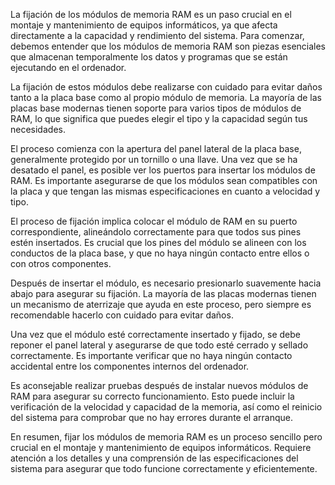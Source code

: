 La fijación de los módulos de memoria RAM es un paso crucial en el montaje y mantenimiento de equipos informáticos, ya que afecta directamente a la capacidad y rendimiento del sistema. Para comenzar, debemos entender que los módulos de memoria RAM son piezas esenciales que almacenan temporalmente los datos y programas que se están ejecutando en el ordenador.

La fijación de estos módulos debe realizarse con cuidado para evitar daños tanto a la placa base como al propio módulo de memoria. La mayoría de las placas base modernas tienen soporte para varios tipos de módulos de RAM, lo que significa que puedes elegir el tipo y la capacidad según tus necesidades.

El proceso comienza con la apertura del panel lateral de la placa base, generalmente protegido por un tornillo o una llave. Una vez que se ha desatado el panel, es posible ver los puertos para insertar los módulos de RAM. Es importante asegurarse de que los módulos sean compatibles con la placa y que tengan las mismas especificaciones en cuanto a velocidad y tipo.

El proceso de fijación implica colocar el módulo de RAM en su puerto correspondiente, alineándolo correctamente para que todos sus pines estén insertados. Es crucial que los pines del módulo se alineen con los conductos de la placa base, y que no haya ningún contacto entre ellos o con otros componentes.

Después de insertar el módulo, es necesario presionarlo suavemente hacia abajo para asegurar su fijación. La mayoría de las placas modernas tienen un mecanismo de aterrizaje que ayuda en este proceso, pero siempre es recomendable hacerlo con cuidado para evitar daños.

Una vez que el módulo esté correctamente insertado y fijado, se debe reponer el panel lateral y asegurarse de que todo esté cerrado y sellado correctamente. Es importante verificar que no haya ningún contacto accidental entre los componentes internos del ordenador.

Es aconsejable realizar pruebas después de instalar nuevos módulos de RAM para asegurar su correcto funcionamiento. Esto puede incluir la verificación de la velocidad y capacidad de la memoria, así como el reinicio del sistema para comprobar que no hay errores durante el arranque.

En resumen, fijar los módulos de memoria RAM es un proceso sencillo pero crucial en el montaje y mantenimiento de equipos informáticos. Requiere atención a los detalles y una comprensión de las especificaciones del sistema para asegurar que todo funcione correctamente y eficientemente.
